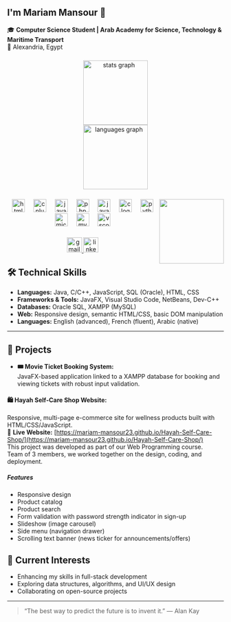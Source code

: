 <h2 align="left">I'm Mariam Mansour 👋</h2>


🎓 **Computer Science Student | Arab Academy for Science, Technology & Maritime Transport**  
📍 Alexandria, Egypt  

###
<div align="center">
  <!-- GitHub Stats -->
  <img src="https://github-readme-stats.vercel.app/api?username=Mariam-Mansour23&show_icons=true&theme=dracula&count_private=true" height="150" alt="stats graph"/><br>

  <!-- Top Languages -->
  <img src="https://github-readme-stats.vercel.app/api/top-langs?username=Mariam-Mansour23&layout=compact&theme=dracula" height="150" alt="languages graph"/>
</div>


###

<img align="right" height="150" src=""  />

###

<div align="center">
  <img src="https://skillicons.dev/icons?i=html" height="30" alt="html5 logo"  />
  <img width="12" />
  <img src="https://cdn.simpleicons.org/c++/00599C" height="30" alt="cplusplus logo"  />
  <img width="12" />
  <img src="https://cdn.jsdelivr.net/gh/devicons/devicon/icons/javascript/javascript-original.svg" height="30" alt="javascript logo"  />
  <img width="12" />
  <img src="https://cdn.jsdelivr.net/gh/devicons/devicon/icons/php/php-original.svg" height="30" alt="php logo"  />
  <img width="12" />
  <img src="https://cdn.jsdelivr.net/gh/devicons/devicon/icons/java/java-original.svg" height="30" alt="java logo"  />
  <img width="12" />
  <img src="https://skillicons.dev/icons?i=c" height="30" alt="c logo"  />
  <img width="12" />
  <img src="https://cdn.jsdelivr.net/gh/devicons/devicon/icons/python/python-original.svg" height="30" alt="python logo"  />
  <img src="https://cdn.jsdelivr.net/gh/devicons/devicon/icons/microsoftsqlserver/microsoftsqlserver-plain.svg" height="30" alt="microsoftsqlserver logo"  />
  <img width="12" />
  <img src="https://cdn.jsdelivr.net/gh/devicons/devicon/icons/mysql/mysql-original.svg" height="30" alt="mysql logo"  />
  <img width="12" />
  <img src="https://cdn.jsdelivr.net/gh/devicons/devicon/icons/vscode/vscode-original.svg" height="30" alt="vscode logo"  />
</div>

###

<div align="center">
  <a href="mailto:mariam.mansour2027@gmail.com" target="_blank">
    <img src="https://img.shields.io/static/v1?message=Gmail&logo=gmail&label=&color=D14836&logoColor=white&labelColor=&style=for-the-badge" height="35" alt="gmail logo"  />
  </a>
  <a href="https://www.linkedin.com/in/mariam-mansour-92a427356" target="_blank">
    <img src="https://img.shields.io/static/v1?message=LinkedIn&logo=linkedin&label=&color=0077B5&logoColor=white&labelColor=&style=for-the-badge" height="35" alt="linkedin logo"  />
  </a>
</div>


###

## 🛠️ Technical Skills

- **Languages:** Java, C/C++, JavaScript, SQL (Oracle), HTML, CSS
- **Frameworks & Tools:** JavaFX, Visual Studio Code, NetBeans, Dev-C++
- **Databases:** Oracle SQL, XAMPP (MySQL)
- **Web:** Responsive design, semantic HTML/CSS, basic DOM manipulation
- **Languages:** English (advanced), French (fluent), Arabic (native)

---

## 🚀 Projects

- **🎟️ Movie Ticket Booking System:**  
  JavaFX-based application linked to a XAMPP database for booking and viewing tickets with robust input validation.

#### 🛍️ Hayah Self-Care Shop Website:
  Responsive, multi-page e-commerce site for wellness products built with HTML/CSS/JavaScript. <br>
  🔗 **Live Website:** [https://mariam-mansour23.github.io/Hayah-Self-Care-Shop/](https://mariam-mansour23.github.io/Hayah-Self-Care-Shop/) <br>
  This project was developed as part of our Web Programming course.  
  Team of 3 members, we worked together on the design, coding, and deployment. 

 ##### Features  
- Responsive design  
- Product catalog   
- Product search  
- Form validation with password strength indicator in sign-up  
- Slideshow (image carousel)  
- Side menu (navigation drawer)  
- Scrolling text banner (news ticker for announcements/offers)  


## 🌱 Current Interests

- Enhancing my skills in full-stack development  
- Exploring data structures, algorithms, and UI/UX design  
- Collaborating on open-source projects

---

> “The best way to predict the future is to invent it.” — Alan Kay
